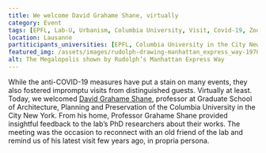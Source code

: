 ```yaml
---
title: We welcome David Grahame Shane, virtually
category: Event
tags: [EPFL, Lab-U, Urbanism, Columbia University, Visit, Covid-19, Zoom, Social Distancing]
location: Lausanne
partiticipants_universities: [EPFL, Columbia University in the City New York]
featured_img: /assets/images/rudolph-drawing-manhattan_express_way-1970.jpg
alt: The Megalopolis shown by Rudolph’s Manhattan Express Way
---
```

While the anti-COVID-19 measures have put a stain on many events, they also fostered impromptu visits from distinguished guests. Virtually at least. Today, we welcomed [David Grahame Shane](https://www.arch.columbia.edu/faculty/329-david-grahame-shane), professor at Graduate School of Architecture, Planning and Preservation of the Columbia University in the City New York. From his home, Professor Grahame Shane provided insightful feedback to the lab’s PhD researchers about their works. The meeting was the occasion to reconnect with an old friend of the lab and remind us of his latest visit few years ago, in propria persona.